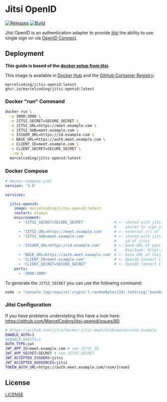 # Jitsi OpenID

[![Releases](https://img.shields.io/github/v/tag/MarcelCoding/jitsi-openid?label=latest%20version&style=flat-square)](https://github.com/marcelcoding/jitsi-openid/releases)
[![Build](https://img.shields.io/github/workflow/status/MarcelCoding/jitsi-openid/CI?label=CI&style=flat-square)](https://github.com/marcelcoding/jitsi-openid/actions)

Jitsi OpenID is an authentication adapter to provide [jitsi](https://jitsi.org/) the ability to use single sign on
via [OpenID Connect](https://openid.net/connect/).

## Deployment

**This guide is based of the [docker setup from jitsi](https://github.com/jitsi/docker-jitsi-meet/).**

This image is available in [Docker Hub](https://hub.docker.com/r/marcelcoding/jitsi-openid) and the
[GitHub Container Registry](https://github.com/users/MarcelCoding/packages/container/package/jitsi-openid):

```
marcelcoding/jitsi-openid:latest
ghcr.io/marcelcoding/jitsi-openid:latest
```

### Docker "run" Command

```bash
docker run \
  -p 3000:3000 \
  -e JITSI_SECRET=SECURE_SECRET \
  -e JITSI_URL=https://meet.example.com \
  -e JITSI_SUB=meet.example.com \
  -e ISSUER_URL=https://id.example.com \
  -e BASE_URL=https://auth.meet.example.com \
  -e CLIENT_ID=meet.example.com \
  -e CLIENT_SECRET=SECURE_SECRET \
  --rm \
  marcelcoding/jitsi-openid:latest
```

### Docker Compose

````yaml
# docker-compose.yaml
version: '3.8'

services:

  jitsi-openid:
    image: marcelcoding/jitsi-openid:latest
    restart: always
    environment:
      - 'JITSI_SECRET=SECURE_SECRET'             # <- shared with jitsi (JWT_APP_SECRET -> see .env from jitsi),
                                                 #    secret to sign jwt tokens
      - 'JITSI_URL=https://meet.example.com'     # <- external url of jitsi
      - 'JITSI_SUB=meet.example.com'             # <- shared with jitsi (JWT_APP_ID -> see .env from jitsi),
                                                 #    id of jitsi
      - 'ISSUER_URL=https://id.example.com'      # <- base URL of your OpenID Connect provider
                                                 #    Keycloak: https://id.example.com/auth/realms/<realm>
      - 'BASE_URL=https://auth.meet.example.com' # <- base URL of this application
      - 'CLIENT_ID=meet.example.com'             # <- OpenID Connect Client ID
      - 'CLIENT_SECRET=SECURE_SECRET'            # <- OpenID Connect Client secret
    ports:
      - '3000:3000'
````

To generate the `JITSI_SECRET` you can use the following command:
```bash
node -e "console.log(require('crypto').randomBytes(24).toString('base64'));"
```

### Jitsi Configuration

If you have problems understating this have a look here: https://github.com/MarcelCoding/jitsi-openid/issues/80

````bash
# https://github.com/jitsi/docker-jitsi-meet/blob/master/env.example
ENABLE_AUTH=1
#ENABLE_GUESTS=1
AUTH_TYPE=jwt
JWT_APP_ID=meet.example.com # see JITSI_ID
JWT_APP_SECRET=SECRET # see JITSI_SECRET
JWT_ACCEPTED_ISSUERS=jitsi
JWT_ACCEPTED_AUDIENCES=jitsi
TOKEN_AUTH_URL=https://auth.meet.example.com/room/{room}
````

## License

[LICENSE](LICENSE)
